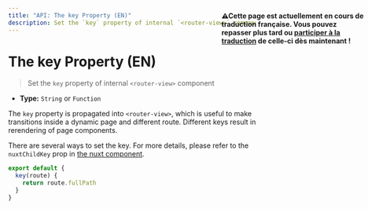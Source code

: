 ```yaml
---
title: "API: The key Property (EN)"
description: Set the `key` property of internal `<router-view>` component
---
```


# The key Property (EN)

> Set the `key` property of internal `<router-view>` component
- **Type:** `String` or `Function`

The `key` property is propagated into `<router-view>`, which is useful to make transitions inside a dynamic page and different route. Different keys result in rerendering of page components.

There are several ways to set the key. For more details, please refer to the `nuxtChildKey` prop in [the nuxt component](/api/components-nuxt).

```js
export default {
  key(route) {
    return route.fullPath
  }
}
```

<p style="width: 294px;position: fixed; top : 64px; right: 4px;" class="Alert Alert--orange"><strong>⚠Cette page est actuellement en cours de traduction française. Vous pouvez repasser plus tard ou <a href="https://github.com/vuejs-fr/nuxt" target="_blank">participer à la traduction</a> de celle-ci dès maintenant !</strong></p>
